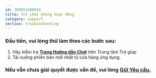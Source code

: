 ```yaml
---
id: 360051280934
title: Trò chơi không hoạt động
category: support
section: troubleshooting
---
```

### Đầu tiên, vui lòng thử làm theo các bước sau:

1. Hãy kiểm tra **[Trang Hướng dẫn Chơi](https://help.studycat.com/hc/en-us/categories/34781881763353-Gameplay)** trên Trung tâm Trợ giúp
2. Tải xuống phiên bản mới nhất từ cửa hàng ứng dụng.

### Nếu vẫn chưa giải quyết được vấn đề, vui lòng [Gửi Yêu cầu.](https://help.studycat.com/hc/en-gb/requests/new)